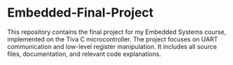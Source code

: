 # Embedded-Final-Project
This repository contains the final project for my Embedded Systems course, implemented on the Tiva C microcontroller. The project focuses on UART communication and low-level register manipulation. It includes all source files, documentation, and relevant code explanations.
